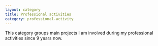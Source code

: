 ```yaml
---
layout: category
title: Professional activities
category: professional-activity
---
```


This category groups main projects I am involved during my professional activities since 9 years now.